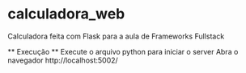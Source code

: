 # calculadora_web
Calculadora feita com Flask para a aula de Frameworks Fullstack

** Execução **
Execute o arquivo python para iniciar o server
Abra o navegador http://localhost:5002/
